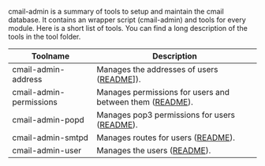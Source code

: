 cmail-admin is a summary of tools to setup and maintain the cmail database.
It contains an wrapper script (cmail-admin) and tools for every module.
Here is a short list of tools. You can find a long description of the tools in the tool folder.

| Toolname                | Description                                                                       |
| ----------------------- | --------------------------------------------------------------------------------- |
| cmail-admin-address     | Manages the addresses of users ([README](address/README.md)]).                    |
| cmail-admin-permissions | Manages permissions for users and between them ([README](permissions/README.md)). |
| cmail-admin-popd        | Manages pop3 permissions for users ([README](popd/README.md)).                    |
| cmail-admin-smtpd       | Manages routes for users ([README](smtpd/README.md)).                             |
| cmail-admin-user        | Manages the users ([README](user/README.md)).                                     |
